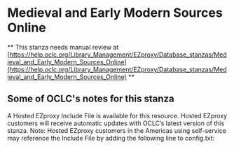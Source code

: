 # Medieval and Early Modern Sources Online
** This stanza needs manual review at [https://help.oclc.org/Library_Management/EZproxy/Database_stanzas/Medieval_and_Early_Modern_Sources_Online](https://help.oclc.org/Library_Management/EZproxy/Database_stanzas/Medieval_and_Early_Modern_Sources_Online) **

## Some of OCLC's notes for this stanza

A Hosted EZproxy Include File is available for this resource. Hosted EZproxy customers will receive automatic updates with OCLC&rsquo;s latest version of this stanza. Note: Hosted EZproxy customers in the Americas using self-service may reference the Include File by adding the following line to config.txt:

&nbsp;

&nbsp;
